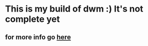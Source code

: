 # This is my build of dwm :) **It's not complete yet**
## for more info go [here](https://tools.suckless.org/dmenu)
